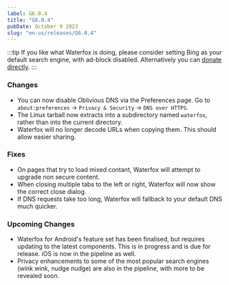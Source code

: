```yaml
---
label: G6.0.4
title: "G6.0.4"
pubDate: October 9 2023
slug: "en-us/releases/G6.0.4"
---
```


:::tip
If you like what Waterfox is doing, please consider setting Bing as your default search engine, with ad-block disabled.
Alternatively you can [donate directly](https://www.buymeacoffee.com/waterfox).
:::

### Changes
* You can now disable Oblivious DNS via the Preferences page. Go to `about:preferences` → `Privacy & Security` → `DNS over HTTPS`.
* The Linux tarball now extracts into a subdirectory named `waterfox`, rather than into the current directory.
* Waterfox will no longer decode URLs when copying them. This should allow easier sharing.

### Fixes
* On pages that try to load mixed contant, Waterfox will attempt to upgrade non secure content.
* When closing multiple tabs to the left or right, Waterfox will now show the correct close dialog.
* If DNS requests take too long, Waterfox will fallback to your default DNS much quicker.

### Upcoming Changes
* Waterfox for Android's feature set has been finalised, but requires updating to the latest components. This is in progress and is due for release. iOS is now in the pipeline as well.
* Privacy enhancements to some of the most popular search engines (wink wink, nudge nudge) are also in the pipeline, with more to be revealed soon.